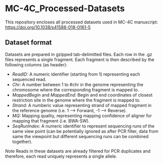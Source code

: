 # MC-4C_Processed-Datasets
This repository encloses all processed datasets used in MC-4C manuscript: https://doi.org/10.1038/s41588-018-0161-5

## Dataset format
Datasets are prepared in gzipped tab-delimitted files. Each row in the .gz files represents a single fragment. 
Each fragment is then described by the following columns (as header):
- *ReadID:* A numeric identifier (starting from 1) representing each sequenced read.
- *Chr:* A number between 1 to #chr in the genome representing the chromosome where the corresponding fragment is mapped to.
- *MappedBegin* and *MappedEnd:* Begin and end coordinates of closest restriction site in the genome where the fragment is mapped to.
- *Strand:* A numberic value representing strand of mapped fragment in the reference genome (i.e. 1 --> Forward, -1 --> Reverse).
- *MQ:* Mapping quality, representing mapping confidence of aligner for mapping that fragment (i.e. BWA-SW).
- *SeqRunIndex:* A numeric identifier to represent sequencing runs of the same view point 
(can be potentially ignored as after PCR filter, data from same the viewpoint but different sequencing runs can be combined together).

*Note* Reads in these datasets are already filtered for PCR duplicates and therefore, each read uniquely represents a single allele.